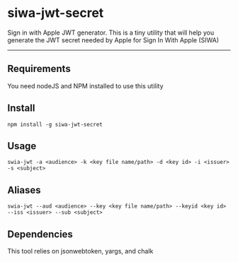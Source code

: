 # siwa-jwt-secret

Sign in with Apple JWT generator. This is a tiny utility that will help you generate the JWT secret needed by Apple for Sign In With Apple (SIWA)

---

## Requirements

You need nodeJS and NPM installed to use this utility

## Install

    npm install -g siwa-jwt-secret

## Usage

    swia-jwt -a <audience> -k <key file name/path> -d <key id> -i <issuer> -s <subject>

## Aliases

    swia-jwt --aud <audience> --key <key file name/path> --keyid <key id> --iss <issuer> --sub <subject>

## Dependencies

This tool relies on jsonwebtoken, yargs, and chalk
